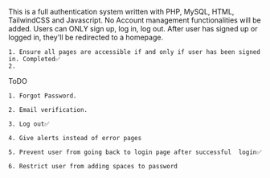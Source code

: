 This is a full authentication system written with PHP, MySQL, HTML, TailwindCSS and Javascript.
No Account management functionalities will be added.
Users can ONLY sign up, log in, log out.
After user has signed up or logged in, they'll be redirected to a homepage.
    

    1. Ensure all pages are accessible if and only if user has been signed in. Completed✅
    2. 







ToDO




    1. Forgot Password.

    2. Email verification.

    3. Log out✅

    4. Give alerts instead of error pages

    5. Prevent user from going back to login page after successful  login✅
    
    6. Restrict user from adding spaces to password